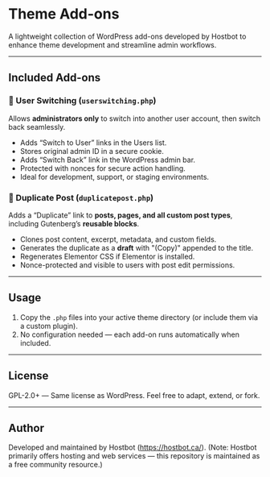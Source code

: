 # Theme Add-ons

A lightweight collection of WordPress add-ons developed by Hostbot to enhance theme development and streamline admin workflows.

---

## Included Add-ons

### 🔁 User Switching (`userswitching.php`)
Allows **administrators only** to switch into another user account, then switch back seamlessly.

- Adds “Switch to User” links in the Users list.
- Stores original admin ID in a secure cookie.
- Adds “Switch Back” link in the WordPress admin bar.
- Protected with nonces for secure action handling.
- Ideal for development, support, or staging environments.

### 📄 Duplicate Post (`duplicatepost.php`)
Adds a “Duplicate” link to **posts, pages, and all custom post types**, including Gutenberg’s **reusable blocks**.

- Clones post content, excerpt, metadata, and custom fields.
- Generates the duplicate as a **draft** with "(Copy)" appended to the title.
- Regenerates Elementor CSS if Elementor is installed.
- Nonce-protected and visible to users with post edit permissions.

---

## Usage

1. Copy the `.php` files into your active theme directory (or include them via a custom plugin).
2. No configuration needed — each add-on runs automatically when included.

---

## License

GPL-2.0+ — Same license as WordPress. Feel free to adapt, extend, or fork.

---

## Author

Developed and maintained by Hostbot (https://hostbot.ca/).
(Note: Hostbot primarily offers hosting and web services — this repository is maintained as a free community resource.)
